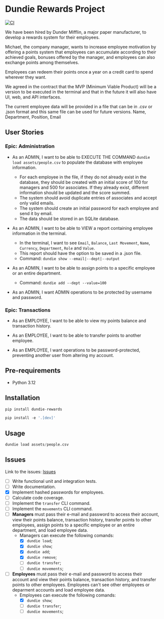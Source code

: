 # Dundie Rewards Project

[![CI](https://github.com/BrunoChiconato/dundie-rewards/actions/workflows/main.yml/badge.svg)](https://github.com/BrunoChiconato/dundie-rewards/actions/workflows/main.yml)

We have been hired by Dunder Mifflin, a major paper manufacturer, to develop a rewards system for their employees.

Michael, the company manager, wants to increase employee motivation by offering a points system that employees can accumulate according to their achieved goals, bonuses offered by the manager, and employees can also exchange points among themselves.

Employees can redeem their points once a year on a credit card to spend wherever they want.

We agreed in the contract that the MVP (Minimum Viable Product) will be a version to be executed in the terminal and that in the future it will also have UI, web, and API interfaces.

The current employee data will be provided in a file that can be in .csv or .json format and this same file can be used for future versions. Name, Department, Position, Email

## User Stories

### Epic: Administration

- As an ADMIN, I want to be able to EXECUTE THE COMMAND `dundie load assets/people.csv` to populate the database with employee information.
    - For each employee in the file, if they do not already exist in the database, they should be created with an initial score of 100 for managers and 500 for associates. If they already exist, different information should be updated and the score summed.
    - The system should avoid duplicate entries of associates and accept only valid emails.
    - The system should create an initial password for each employee and send it by email.
    - The data should be stored in an SQLite database.

- As an ADMIN, I want to be able to VIEW a report containing employee information in the terminal.
    - In the terminal, I want to see `Email`, `Balance`, `Last Movement`, `Name`, `Currency`, `Department`, `Role` and `Value`.
    - This report should have the option to be saved in a .json file.
    - Command: `dundie show --email|--dept|--output`

- As an ADMIN, I want to be able to assign points to a specific employee or an entire department.
    - Command: `dundie add --dept --value=100`

- As an ADMIN, I want ADMIN operations to be protected by username and password.

### Epic: Transactions

- As an EMPLOYEE, I want to be able to view my points balance and transaction history.

- As an EMPLOYEE, I want to be able to transfer points to another employee.

- As an EMPLOYEE, I want operations to be password-protected, preventing another user from altering my account.

## Pre-requirements

- Python 3.12

## Installation

```py
pip install dundie-rewards
```

```py
pip install -e '.[dev]'
```

## Usage

```py
dundie load assets/people.csv
```

## Issues

Link to the issues: [Issues](https://github.com/rochacbruno/dundie-rewards/milestone/4)

- [ ] Write functional unit and integration tests.
- [ ] Write documentation.
- [X] Implement hashed passwords for employees.
- [ ] Calculate code coverage.
- [ ] Implement the `transfer` CLI command.
- [ ] Implement the `movements` CLI command.
- [ ] **Managers** must pass their e-mail and password to access their account, view their points balance, transaction history, transfer points to other employees, assign points to a specific employee or an entire department, and load employee data.
    - Managers can execute the following comands:
        - [X] `dundie load`;
        - [X] `dundie show`;
        - [X] `dundie add`;
        - [X] `dundie remove`;
        - [ ] `dundie transfer`;
        - [ ] `dundie movements`;
- [ ] **Employees** must pass their e-mail and password to access their account and view their points balance, transaction history, and transfer points to other employees. Employees can't see other employees or deparment accounts and load employee data.
    - Employees can execute the following comands:
        - [X] `dundie show`;
        - [ ] `dundie transfer`;
        - [ ] `dundie movements`;
